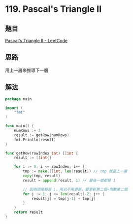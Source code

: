 # 119. Pascal's Triangle II

## 題目

[Pascal's Triangle II - LeetCode](https://leetcode.com/problems/pascals-triangle-ii/)

## 思路

用上一層來推導下一層

## 解法

```go
package main

import (
	"fmt"
)

func main() {
	numRows := 3
	result := getRow(numRows)
	fmt.Println(result)
}

func getRow(rowIndex int) []int {
	result := []int{}

	for i := 0; i <= rowIndex; i++ {
		tmp := make([]int, len(result)) // tmp 就是上一層
		copy(tmp, result)
		result = append(result, 1) // 最後一個都是 1

		// 因為頭尾都是 1，所以不用更新，要更新第二個~倒數第二個
		for j := 1; j <= len(result)-2; j++ {
			result[j] = tmp[j-1] + tmp[j]
		}
	}
	return result
}
```